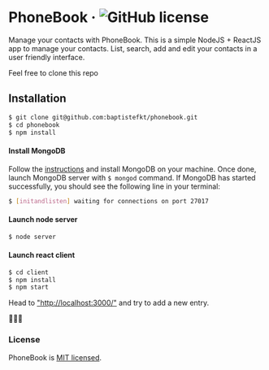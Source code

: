 # PhoneBook &middot; ![GitHub license](https://img.shields.io/badge/license-MIT-blue.svg)

Manage your contacts with PhoneBook. This is a simple NodeJS + ReactJS app to manage your contacts. List, search, add and edit your contacts in a user friendly interface.

Feel free to clone this repo 

## Installation

```sh
$ git clone git@github.com:baptistefkt/phonebook.git
$ cd phonebook
$ npm install
```

#### Install MongoDB

Follow the [instructions](https://docs.mongodb.com/guides/server/install/) and install MongoDB on your machine. 
Once done, launch MongoDB server with `$ mongod` command.
If MongoDB has started successfully, you should see the following line in your terminal: 

```sh
$ [initandlisten] waiting for connections on port 27017
```

#### Launch node server

```sh
$ node server
```

#### Launch react client

```sh
$ cd client
$ npm install
$ npm start
```

Head to ["http://localhost:3000/"](http://localhost:3000/) and try to add a new entry.

🚀🚀🚀


### License

PhoneBook is [MIT licensed](./LICENSE).
